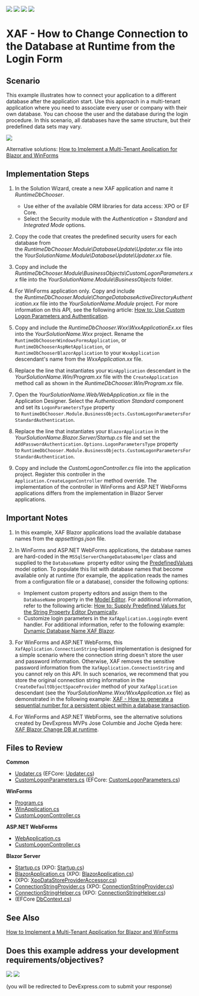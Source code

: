<!-- default badges list -->
![](https://img.shields.io/endpoint?url=https://codecentral.devexpress.com/api/v1/VersionRange/128588168/22.2.2%2B)
[![](https://img.shields.io/badge/Open_in_DevExpress_Support_Center-FF7200?style=flat-square&logo=DevExpress&logoColor=white)](https://supportcenter.devexpress.com/ticket/details/E1344)
[![](https://img.shields.io/badge/📖_How_to_use_DevExpress_Examples-e9f6fc?style=flat-square)](https://docs.devexpress.com/GeneralInformation/403183)
[![](https://img.shields.io/badge/💬_Leave_Feedback-feecdd?style=flat-square)](#does-this-example-address-your-development-requirementsobjectives)
<!-- default badges end -->

# XAF - How to Change Connection to the Database at Runtime from the Login Form

## Scenario

This example illustrates how to connect your application to a different database after the application start. Use this approach in a multi-tenant application where you need to associate every user or company with their own database. You can choose the user and the database during the login procedure. In this scenario, all databases have the same structure, but their predefined data sets may vary.

![](https://raw.githubusercontent.com/DevExpress-Examples/XAF_how-to-change-connection-to-the-database-at-runtime-e1344/20.2.5%2B/media/e1344Blazor.png)

Alternative solutions: [How to Implement a Multi-Tenant Application for Blazor and WinForms](https://www.devexpress.com/go/XAF_MultiTenancy_Example.aspx)
  
## Implementation Steps

1. In the Solution Wizard, create a new XAF application and name it _RuntimeDbChooser_.
   * Use either of the available ORM libraries for data access: XPO or EF Core.
   * Select the Security module with the *Authentication = Standard* and *Integrated Mode* options.

2. Copy the code that creates the predefined security users for each database from the _RuntimeDbChooser.Module\DatabaseUpdate\Updater.xx_ file into the _YourSolutionName.Module\DatabaseUpdate\Updater.xx_ file.

3. Copy and include the _RuntimeDbChooser.Module\BusinessObjects\CustomLogonParameters.xx_ file into the *YourSolutionName.Module\BusinessObjects* folder.

4. For WinForms application only. Copy and include the _RuntimeDbChooser.Module\ChangeDatabaseActiveDirectoryAuthentication.xx_ file into the *YourSolutionName.Module* project. For more information on this API, see the following article: [How to: Use Custom Logon Parameters and Authentication](https://documentation.devexpress.com/eXpressAppFramework/CustomDocument112982.aspx).

5. Copy and include the _RuntimeDbChooser.Wxx\WxxApplicationEx.xx_ files into the _YourSolutionName.Wxx_ project. Rename the `RuntimeDbChooserWindowsFormsApplication`, or `RuntimeDbChooserAspNetApplication`, or `RuntimeDbChooserBlazorApplication` to your `WxxApplication` descendant's name from the _WxxApplication.xx_ file.

6. Replace the line that instantiates your `WinApplication` descendant in the _YourSolutionName.Win/Program.xx_ file with the `CreateApplication` method call as shown in the _RuntimeDbChooser.Win/Program.xx_ file.

7. Open the _YourSolutionName.Web/WebApplication.xx_ file in the Application Designer. Select the *Authentication Standard* component and set its `LogonParametersType` property to `RuntimeDbChooser.Module.BusinessObjects.CustomLogonParametersForStandardAuthentication`.

8. Replace the line that instantiates your `BlazorApplication` in the _YourSolutionName.Blazor.Server/Startup.cs_ file and set the `AddPasswordAuthentication.Options.LogonParametersType` property to `RuntimeDbChooser.Module.BusinessObjects.CustomLogonParametersForStandardAuthentication`.

9. Copy and include the _CustomLogonController.cs_ file into the application project. Register this controller in the `Application.CreateLogonController` method override. The implementation of the controller in WinForms and ASP.NET WebForms applications differs from the implementation in Blazor Server applications.

## Important Notes

1. In this example, XAF Blazor applications load the available database names from the _appsettings.json_ file.

2. In WinForms and ASP.NET WebForms applications, the database names are hard-coded in the `MSSqlServerChangeDatabaseHelper` class and supplied to the `DatabaseName`  property editor using the [PredefinedValues](https://documentation.devexpress.com/#eXpressAppFramework/DevExpressExpressAppModelIModelCommonMemberViewItem_PredefinedValuestopic) model option. To populate this list with database names that become available only at runtime (for example, the application reads the names from a configuration file or a database), consider the following options:

   * Implement custom property editors and assign them to the `DatabaseName` property in the [Model Editor](https://documentation.devexpress.com/#eXpressAppFramework/CustomDocument112582). For additional information, refer to the following article: [How to: Supply Predefined Values for the String Property Editor Dynamically](https://documentation.devexpress.com/#eXpressAppFramework/CustomDocument113101).
   * Customize login parameters in the `XafApplication.LoggingOn` event handler. For additional information, refer to the following example: [Dynamic Database Name XAF Blazor](https://supportcenter.devexpress.com/ticket/details/t1002457/dynamic-database-name-xaf-blazor).

3. For WinForms and ASP.NET WebForms, this `XafApplication.ConnectionString`-based implementation is designed for a simple scenario where the connection string doesn't store the user and password information. Otherwise, XAF removes the sensitive password information from the `XafApplication.ConnectionString` and you cannot rely on this API. In such scenarios, we recommend that you store the original connection string information in the `CreateDefaultObjectSpaceProvider` method of your `XafApplication` descendant (see the *YourSolutionName.Wxx/WxxApplication.xx* file) as demonstrated in the following example: [XAF - How to generate a sequential number for a persistent object within a database transaction](https://supportcenter.devexpress.com/ticket/details/e2829#).

4. For WinForms and ASP.NET WebForms, see the alternative solutions created by DevExpress MVPs Jose Columbie and Joche Ojeda here: [XAF Blazor Change DB at runtime](https://www.youtube.com/watch?v=o5t3Nb4zP7A).

## Files to Review

**Common**
* [Updater.cs](./CS/XPO/ASP.NETCore/Blazor/RuntimeDbChooser.Module/DatabaseUpdate/Updater.cs) (EFCore: [Updater.cs](./CS/EFCore/ASP.NETCore/Blazor/RuntimeDbChooser.Module/DatabaseUpdate/Updater.cs))
* [CustomLogonParameters.cs](./CS/XPO/ASP.NETCore/Blazor/RuntimeDbChooser.Module/BusinessObjects/CustomLogonParameters.cs) (EFCore: [CustomLogonParameters.cs](./CS/EFCore/ASP.NETCore/Blazor/RuntimeDbChooser.Module/BusinessObjects/CustomLogonParameters.cs))

**WinForms**
* [Program.cs](./CS/XPO/NET_Framework/RuntimeDbChooser.Win/Program.cs)
* [WinApplication.cs](./CS/XPO/NET_Framework/RuntimeDbChooser.Win/WinApplication.cs)
* [CustomLogonController.cs](./CS/XPO/NET_Framework/RuntimeDbChooser.Win/Controllers/CustomLogonController.cs)

**ASP.NET WebForms**
* [WebApplication.cs](./CS/XPO/NET_Framework/RuntimeDbChooser.Web/WebApplication.cs)
* [CustomLogonController.cs](./CS/XPO/NET_Framework/RuntimeDbChooser.Web/Controllers/CustomLogonController.cs)

**Blazor Server**
* [Startup.cs](./CS/EFCore/ASP.NETCore/Blazor/RuntimeDbChooser.Blazor.Server/Startup.cs) (XPO: [Startup.cs](./CS/XPO/ASP.NETCore/Blazor/RuntimeDbChooser.Blazor.Server/Startup.cs))
* [BlazorApplication.cs](./CS/EFCore/ASP.NETCore/Blazor/RuntimeDbChooser.Blazor.Server/BlazorApplication.cs) (XPO: [BlazorApplication.cs](./CS/XPO/ASP.NETCore/Blazor/RuntimeDbChooser.Blazor.Server/BlazorApplication.cs))
* (XPO: [XpoDataStoreProviderAccessor.cs](./CS/XPO/ASP.NETCore/Blazor/RuntimeDbChooser.Blazor.Server/Services/XpoDataStoreProviderAccessor.cs))
* [ConnectionStringProvider\.cs](./CS/EFCore/ASP.NETCore/Blazor/RuntimeDbChooser.Blazor.Server/Services/ConnectionStringProvider.cs) (XPO: [ConnectionStringProvider.cs](./CS/XPO/ASP.NETCore/Blazor/RuntimeDbChooser.Blazor.Server/Services/ConnectionStringProvider.cs))
* [ConnectionStringHelper\.cs](./CS/EFCore/ASP.NETCore/Blazor/RuntimeDbChooser.Blazor.Server/Services/ConnectionStringHelper.cs) (XPO: [ConnectionStringHelper.cs](./CS/XPO/ASP.NETCore/Blazor/RuntimeDbChooser.Blazor.Server/Services/ConnectionStringHelper.cs))
* (EFCore [DbContext\.cs](./CS/EFCore/ASP.NETCore/Blazor/RuntimeDbChooser.Module/BusinessObjects/DbContext.cs))
<!-- default file list end -->

## See Also
[How to Implement a Multi-Tenant Application for Blazor and WinForms](https://www.devexpress.com/go/XAF_MultiTenancy_Example.aspx)
<!-- feedback -->
## Does this example address your development requirements/objectives?

[<img src="https://www.devexpress.com/support/examples/i/yes-button.svg"/>](https://www.devexpress.com/support/examples/survey.xml?utm_source=github&utm_campaign=xaf-how-to-change-connection-to-the-database-at-runtime&~~~was_helpful=yes) [<img src="https://www.devexpress.com/support/examples/i/no-button.svg"/>](https://www.devexpress.com/support/examples/survey.xml?utm_source=github&utm_campaign=xaf-how-to-change-connection-to-the-database-at-runtime&~~~was_helpful=no)

(you will be redirected to DevExpress.com to submit your response)
<!-- feedback end -->
